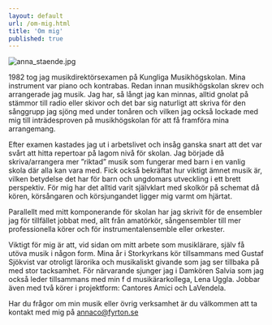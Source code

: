 ```yaml
---
layout: default
url: /om-mig.html
title: 'Om mig'
published: true
---
```


![anna_staende.jpg](/images/anna_blomma.jpg)

1982 tog jag musikdirektörsexamen på Kungliga Musikhögskolan. Mina instrument var piano och kontrabas.
Redan innan musikhögskolan skrev och arrangerade jag musik. Jag har, så långt jag kan minnas, alltid gnolat på stämmor till radio eller skivor och det bar sig naturligt att skriva för den sånggrupp jag sjöng med under tonåren och vilken jag också lockade med mig till inträdesproven på musikhögskolan för att få framföra mina arrangemang.

Efter examen kastades jag ut i arbetslivet och insåg ganska snart att det var svårt att hitta repertoar på lagom nivå för skolan. Jag började då skriva/arrangera mer ”riktad” musik som fungerar med barn i en vanlig skola där alla kan vara med. Fick också bekräftat hur viktigt ämnet musik är, vilken betydelse det har för barn och ungdomars utveckling i ett brett perspektiv.
För mig har det alltid varit självklart med skolkör på schemat då kören, körsångaren och körsjungandet ligger mig varmt om hjärtat.

Parallellt med mitt komponerande för skolan har jag skrivit för de ensembler jag för tillfället jobbat med, allt från amatörkör, sångensembler till mer professionella körer och för instrumentalensemble eller orkester.

Viktigt för mig är att, vid sidan om mitt arbete som musiklärare, själv få utöva musik i någon form. Mina år i Storkyrkans kör tillsammans med Gustaf Sjökvist var otroligt lärorika och musikaliskt givande som jag ser tillbaka på med stor tacksamhet. För närvarande sjunger jag i Damkören Salvia som jag också leder tillsammans med min f d musikärarkollega, Lena Uggla. Jobbar även med två körer i projektform: Cantores Amici och LaVendela.

Har du frågor om min musik eller övrig verksamhet är du välkommen att ta kontakt med mig på [annaco@fyrton.se](mailto:annaco@fyrton.se)

